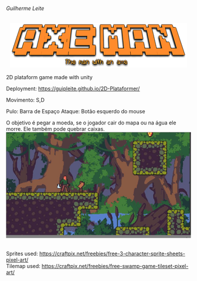 ###### Guilherme Leite
<p align="center"><img src="./2DPlat/Assets/Menus/MainTitle.png" /></p>

2D plataform game made with unity

Deployment: https://guipleite.github.io/2D-Plataformer/
</br>

Movimento: S,D

Pulo: Barra de Espaço
Ataque: Botão esquerdo do mouse

O objetivo é pegar a moeda, se o jogador cair do mapa ou na água ele morre. Ele também pode quebrar caixas.
</br>
![alt text](./SCfirst_screen.JPG)
</br></br>

Sprites used: https://craftpix.net/freebies/free-3-character-sprite-sheets-pixel-art/
<br/>
Tilemap used: https://craftpix.net/freebies/free-swamp-game-tileset-pixel-art/
